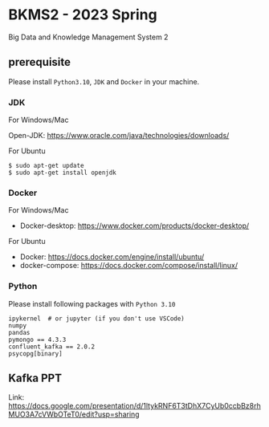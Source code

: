 # BKMS2 - 2023 Spring

Big Data and Knowledge Management System 2

## prerequisite

Please install `Python3.10`, `JDK` and `Docker` in your machine.

### JDK

For Windows/Mac

Open-JDK: https://www.oracle.com/java/technologies/downloads/

For Ubuntu

```
$ sudo apt-get update
$ sudo apt-get install openjdk
```

### Docker

For Windows/Mac

* Docker-desktop: https://www.docker.com/products/docker-desktop/

For Ubuntu

* Docker: https://docs.docker.com/engine/install/ubuntu/
* docker-compose: https://docs.docker.com/compose/install/linux/

### Python

Please install following packages with `Python 3.10`

```
ipykernel  # or jupyter (if you don't use VSCode)
numpy
pandas
pymongo == 4.3.3
confluent_kafka == 2.0.2
psycopg[binary]
```

## Kafka PPT

Link: https://docs.google.com/presentation/d/1ltykRNF6T3tDhX7CyUb0ccbBz8rhMUO3A7cVWbOTeT0/edit?usp=sharing